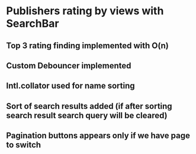 # Publishers rating by views with SearchBar
## Top 3 rating finding implemented with O(n)
## Custom Debouncer implemented
## Intl.collator used for name sorting 
##  Sort of search results added (if after sorting search result search query will be cleared)
## Pagination buttons appears only if we have page to switch 